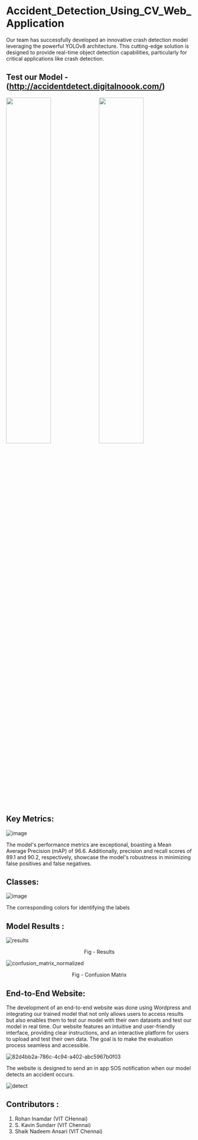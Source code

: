 # Accident_Detection_Using_CV_Web_Application

Our team has successfully developed an innovative crash detection model leveraging the powerful YOLOv8 architecture. This cutting-edge solution is designed to provide real-time object detection capabilities, particularly for critical applications like crash detection.
## Test our Model - (http://accidentdetect.digitalnoook.com/)


<p float="left">
  <img src="https://github.com/irohan0/Crash-Detection/assets/121719717/7f4b0ab7-decd-4869-810d-bc914c50628b" width="49%" />
  <img src="https://github.com/irohan0/Crash-Detection/assets/121719717/6650d8f2-d5da-4574-98eb-a588589f8f13" width="49%" />
</p>

## Key Metrics:
![image](https://github.com/irohan0/Crash-Detection/assets/121719717/2d62cdf2-888c-4cbc-a314-a095c7e66bcd)

The model's performance metrics are exceptional, boasting a Mean Average Precision (mAP) of 96.6. Additionally, precision and recall scores of 89.1 and 90.2, respectively, showcase the model's robustness in minimizing false positives and false negatives.

## Classes: 
![image](https://github.com/KavinSundarr/Accident_Detection_Using_CV_Web_Application/assets/125127003/75d89f26-a781-4b9a-bda8-0b1e06de6596)

The corresponding colors for identifying the labels

## Model Results :
![results](https://github.com/irohan0/Crash-Detection/assets/121719717/220c462c-9077-4279-af4a-94302d9b5394)
<p align="center">
Fig - Results
</p>
                                         
                                         
![confusion_matrix_normalized](https://github.com/irohan0/Crash-Detection/assets/121719717/e892bf6f-3313-42c2-bba8-25a3d755f10d)
<p align="center">
Fig - Confusion Matrix
</p>

## End-to-End Website:

The development of an end-to-end website was done using Wordpress and integrating our trained model that not only allows users to access results but also enables them to test our model with their own datasets and test our model in real time. Our website features an intuitive and user-friendly interface, providing clear instructions, and an interactive platform for users to upload and test their own data. The goal is to make the evaluation process seamless and accessible.
<p align="center">
  
![82d4bb2a-786c-4c94-a402-abc5967b0f03](https://github.com/irohan0/Crash-Detection/assets/121719717/1be2a938-0bfa-4744-bffb-aa9fbbad67e1)
</p>

The website is designed to send an in app SOS notification when our model detects an accident occurs.

<p align="center">
  
![detect](https://github.com/irohan0/Crash-Detection/assets/121719717/a852a1cb-b9a8-4f4d-9414-540dfd0f393d)
</p>

## Contributors :
1. Rohan Inamdar (VIT CHennai)
2. S. Kavin Sundarr (VIT Chennai)
3. Shaik Nadeem Ansari (VIT Chennai)
